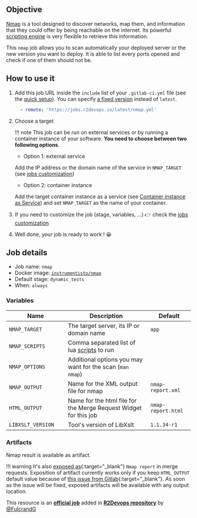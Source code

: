 ## Objective

[Nmap](https://nmap.org) is a tool designed to discover networks, map them, and
information that they could offer by being reachable on the internet. Its
powerful [scripting engine](https://nmap.org/book/nse.html) is very
flexible to retrieve this information.

This `nmap` job allows you to scan automatically your deployed server or the
new version you want to deploy. It is able to list every ports opened and check
if one of them should not be.

## How to use it

1. Add this job URL inside the `include` list of your `.gitlab-ci.yml` file (see the [quick setup](/use-the-hub/#quick-setup)). You can specify [a fixed version](#changelog) instead of `latest`.
   ```yaml
     - remote: 'https://jobs.r2devops.io/latest/nmap.yml'
   ```
2. Choose a target

    !!! note
        This job can be run on external services or by running a container
        instance of your software. **You need to choose between two following
        options**.

    * Option 1: external service

    Add the IP address or the domain name of the service in `NMAP_TARGET`
    (see [jobs customization](http://localhost:8000/use-the-hub/#jobs-customization))

    *  Option 2: container instance

    Add the target container instance as a service (see
    [Container instance as Service](/use-the-hub/#container-instance-as-service))
    and set `NMAP_TARGET` as the name of your container.

4. If you need to customize the job (stage, variables, ...) 👉 check the [jobs
   customization](/use-the-hub/#jobs-customization)
5. Well done, your job is ready to work ! 😀

## Job details

* Job name: `nmap`
* Docker image:
[`instrumentisto/nmap`](https://hub.docker.com/r/instrumentisto/nmap)
* Default stage: `dynamic_tests`
* When: `always`

### Variables

| Name | Description | Default |
| ---- | ----------- | ------- |
| `NMAP_TARGET` <img width=100/> | The target server, its IP or domain name <img width=175/>| `app` <img width=100/>|
| `NMAP_SCRIPTS` | Comma separated list of lua [scripts](https://nmap.org/book/nse.html) to run | ` ` |
| `NMAP_OPTIONS` | Additional options you may want for the scan (`man nmap`) | ` ` |
| `NMAP_OUTPUT` | Name for the XML output file for nmap | `nmap-report.xml` |
| `HTML_OUTPUT` | Name for the html file for the Merge Request Widget for this job | `nmap-report.html` |
| `LIBXSLT_VERSION` | Tool's version of LibXslt | `1.1.34-r1` |

### Artifacts

Nmap result is available as artifact.

!!! warning
    It's also [exposed
    as](https://docs.gitlab.com/ee/ci/yaml/#artifactsexpose_as){:target="_blank"}
    `Nmap report` in merge requests.  Exposition of artifact currently works
    only if you keep `HTML_OUTPUT` default value because of [this issue from
    Gitlab](https://gitlab.com/gitlab-org/gitlab/-/issues/37129){:target="_blank"}.
    As soon as the issue will be fixed, exposed artifacts will be available
    with any output location.

This resource is an **[official job](https://docs.r2devops.io/faq-labels/)** added in [**R2Devops repository**](https://gitlab.com/r2devops/hub) by [@FulcrandG](https://gitlab.com/FulcrandG)